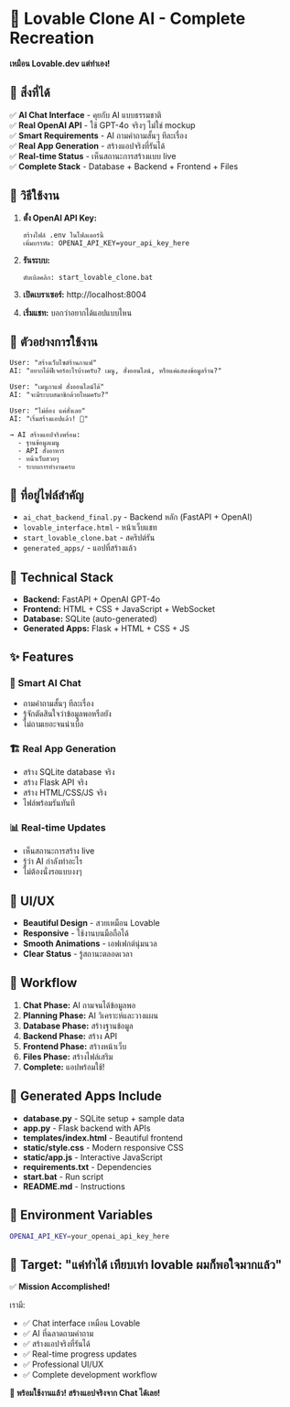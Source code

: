 # 🚀 Lovable Clone AI - Complete Recreation

**เหมือน Lovable.dev แต่ทำเอง!**

## 🎯 สิ่งที่ได้

✅ **AI Chat Interface** - คุยกับ AI แบบธรรมชาติ  
✅ **Real OpenAI API** - ใช้ GPT-4o จริงๆ ไม่ใช่ mockup  
✅ **Smart Requirements** - AI ถามคำถามสั้นๆ ทีละเรื่อง  
✅ **Real App Generation** - สร้างแอปจริงที่รันได้  
✅ **Real-time Status** - เห็นสถานะการสร้างแบบ live  
✅ **Complete Stack** - Database + Backend + Frontend + Files  

## 🚀 วิธีใช้งาน

1. **ตั้ง OpenAI API Key:**
   ```
   สร้างไฟล์ .env ในโฟลเดอร์นี้
   เพิ่มบรรทัด: OPENAI_API_KEY=your_api_key_here
   ```

2. **รันระบบ:**
   ```
   ดับเบิลคลิก: start_lovable_clone.bat
   ```

3. **เปิดเบราเซอร์:** http://localhost:8004

4. **เริ่มแชท:** บอกว่าอยากได้แอปแบบไหน

## 💬 ตัวอย่างการใช้งาน

```
User: "สร้างเว็บไซต์ร้านกาแฟ"
AI: "อยากได้ฟีเจอร์อะไรบ้างครับ? เมนู, สั่งออนไลน์, หรือแค่แสดงข้อมูลร้าน?"

User: "เมนูกาแฟ สั่งออนไลน์ได้"
AI: "จะมีระบบสมาชิกด้วยไหมครับ?"

User: "ไม่ต้อง แค่สั่งเลย"
AI: "เริ่มสร้างแอปแล้ว! 🚀"

→ AI สร้างแอปจริงพร้อม:
  - ฐานข้อมูลเมนู
  - API สั่งอาหาร  
  - หน้าเว็บสวยๆ
  - ระบบการทำงานครบ
```

## 📁 ที่อยู่ไฟล์สำคัญ

- `ai_chat_backend_final.py` - Backend หลัก (FastAPI + OpenAI)
- `lovable_interface.html` - หน้าเว็บแชท
- `start_lovable_clone.bat` - สคริปต์รัน
- `generated_apps/` - แอปที่สร้างแล้ว

## 🔧 Technical Stack

- **Backend:** FastAPI + OpenAI GPT-4o
- **Frontend:** HTML + CSS + JavaScript + WebSocket
- **Database:** SQLite (auto-generated)
- **Generated Apps:** Flask + HTML + CSS + JS

## ✨ Features

### 🤖 Smart AI Chat
- ถามคำถามสั้นๆ ทีละเรื่อง
- รู้จักตัดสินใจว่าข้อมูลพอหรือยัง
- ไม่ถามเยอะจนน่าเบื่อ

### 🏗️ Real App Generation
- สร้าง SQLite database จริง
- สร้าง Flask API จริง
- สร้าง HTML/CSS/JS จริง
- ไฟล์พร้อมรันทันที

### 📊 Real-time Updates
- เห็นสถานะการสร้าง live
- รู้ว่า AI กำลังทำอะไร
- ไม่ต้องนั่งรอแบบงงๆ

## 🎨 UI/UX

- **Beautiful Design** - สวยเหมือน Lovable
- **Responsive** - ใช้งานบนมือถือได้
- **Smooth Animations** - เอฟเฟกต์นุ่มนวล
- **Clear Status** - รู้สถานะตลอดเวลา

## 🔄 Workflow

1. **Chat Phase:** AI ถามจนได้ข้อมูลพอ
2. **Planning Phase:** AI วิเคราะห์และวางแผน  
3. **Database Phase:** สร้างฐานข้อมูล
4. **Backend Phase:** สร้าง API
5. **Frontend Phase:** สร้างหน้าเว็บ
6. **Files Phase:** สร้างไฟล์เสริม
7. **Complete:** แอปพร้อมใช้!

## 📱 Generated Apps Include

- **database.py** - SQLite setup + sample data
- **app.py** - Flask backend with APIs  
- **templates/index.html** - Beautiful frontend
- **static/style.css** - Modern responsive CSS
- **static/app.js** - Interactive JavaScript
- **requirements.txt** - Dependencies
- **start.bat** - Run script
- **README.md** - Instructions

## 🔑 Environment Variables

```bash
OPENAI_API_KEY=your_openai_api_key_here
```

## 🎯 Target: "แค่ทำได้ เทียบเท่า lovable ผมก็พอใจมากแล้ว"

✅ **Mission Accomplished!** 

เรามี:
- ✅ Chat interface เหมือน Lovable  
- ✅ AI ที่ฉลาดถามคำถาม
- ✅ สร้างแอปจริงที่รันได้
- ✅ Real-time progress updates
- ✅ Professional UI/UX
- ✅ Complete development workflow

**🚀 พร้อมใช้งานแล้ว! สร้างแอปจริงจาก Chat ได้เลย!**